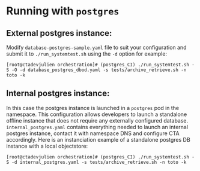# Running with `postgres`

## External postgres instance:

Modify `database-postgres-sample.yaml` file to suit your configuration and submit it to `./run_systemtest.sh` using the `-d` option for example:
```
[root@ctadevjulien orchestration]# (postgres_CI) ./run_systemtest.sh -S -O -d database_postgres_dbod.yaml -s tests/archive_retrieve.sh -n toto -k
```

## Internal postgres instance:

In this case the postgres instance is launched in a `postgres` pod in the namespace.
This configuration allows developers to launch a standalone offline instance that does not require any externally configured database.
`internal_postgres.yaml` contains everything needed to launch an internal postgres instance, contact it with namespace DNS and configure CTA accordingly.
Here is an instanciation example of a standalone postgres DB instance with a local objectstore:
```
[root@ctadevjulien orchestration]# (postgres_CI) ./run_systemtest.sh -S -d internal_postgres.yaml -s tests/archive_retrieve.sh -n toto -k
```
